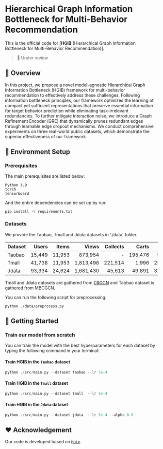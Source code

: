 # Hierarchical Graph Information Bottleneck for Multi-Behavior Recommendation
This is the official code for [**HGIB** (Hierarchical Graph Information Bottleneck for Multi-Behavior Recommendation)].

> 📝 Under review

## 🔬 Overview

In this project, we propose a novel model-agnostic Hierarchical Graph Information Bottleneck (HGIB) framework for multi-behavior recommendation to effectively address these challenges. Following information bottleneck principles, our framework optimizes the learning of compact yet sufficient representations that preserve essential information for target behavior prediction while eliminating task-irrelevant redundancies. To further mitigate interaction noise, we introduce a Graph Refinement Encoder (GRE) that dynamically prunes redundant edges through learnable edge dropout mechanisms. We conduct comprehensive experiments on three real-world public datasets, which demonstrate the superior effectiveness of our framework.

## 🌟 Environment Setup

### Prerequisites

The main prerequisites are listed below:
```
Python 3.9
torch
tensorboard
```

And the entire dependencies can be set up by run:

```
pip install -r requirements.txt
```


### Datasets
We provide the Taobao, Tmall and Jdata datasets in './data' folder.

| Dataset | Users  | Items  | Views       | Collects        | Carts         | Buys   |
|---------|--------:|--------:|-------------:|-----------------:|---------------:|--------:|
| Taobao  | 15,449 | 11,953 | 873,954 | -         | 195,476  | 92,180 |
| Tmall   | 41,738 | 11,953 | 1,813,498 | 221,514 | 1,996    | 255,586|
| Jdata   | 93,334 | 24,624 | 1,681,430| 45,613   | 49,891   | 321,883|

Tmall and Jdata datasets are gathered from [CRGCN](https://github.com/MingshiYan/CRGCN) and Taobao dataset is gathered from [MBCGCN](https://github.com/SS-00-SS/MBCGCN).

You can run the following script for preprocessing:
```
python ./data/preprocess.py
```

## 🚀 Getting Started
### Train our model from scratch
You can train the model with the best hyperparameters for each dataset by typing the following command in your terminal:

#### Train HGIB in the `Taobao` dataset
```python
python ./src/main.py --dataset taobao --lr 5e-4 
```

#### Train HGIB in the `Tmall` dataset
```python
python ./src/main.py --dataset tmall  --lr 5e-4 
```

#### Train HGIB in the `Jdata` dataset
```python
python ./src/main.py --dataset jdata  --lr 5e-4 --alpha 0.5
```

## ❤️ Acknowledgement

Our code is developed based on [`MuLe`](https://github.com/geonwooko/MULE).